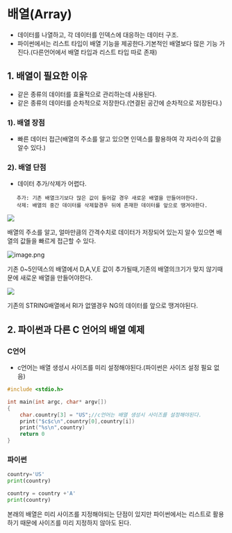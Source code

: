 # 배열(Array)
 - 데이터를 나열하고, 각 데이터를 인덱스에 대응하는 데이터 구조.
 - 파이썬에서는 리스트 타입이 배열 기능을 제공한다.기본적인 배열보다 많은 기능 가진다.(다른언어에서 배열 타입과 리스트 타입 따로 존재)

## 1. 배열이 필요한 이유
- 같은 종류의 데이터를 효율적으로 관리하는데 사용된다.
- 같은 종류의 데이터를 순차적으로 저장한다.(연결된 공간에 순차적으로 저장된다.)


### 1). 배열 장점
- 빠른 데이터 접근(배열의 주소를 알고 있으면 인덱스를 활용하여 각 자리수의 값을 알수 있다.)

### 2). 배열 단점
- 데이터 추가/삭제가 어렵다.

```
   추가: 기존 배열크기보다 많은 값이 들어갈 경우 새로운 배열을 만들어야한다.
   삭제: 배열의 중간 데이터를 삭제할경우 뒤에 존재한 데이터를 앞으로 땡겨야한다.
```


![](https://i.imgur.com/YD1zBpv.png)

배열의 주소를 알고, 얼마만큼의 간격수치로 데이터가 저장되어 있는지 알수 있으면 배열의 값들을 빠르게 접근할 수 있다.


![image.png](https://i.imgur.com/f6dqjUQ.png)

기존 0~5인덱스의 배열에서 D,A,V,E 값이 추가될때,기존의 배열의크기가 맞지 않기때문에 새로운 배열을 만들어야한다.


![](https://i.imgur.com/vzJLUZP.png)

기존의 STRING배열에서 RI가 없앨경우 NG의 데이터를 앞으로 땡겨야된다.


## 2. 파이썬과 다른 C 언어의 배열 예제


### C언어
- c언어는 배열 생성시 사이즈를 미리 설정해야된다.(파이썬은 사이즈 설정 필요 없음) 

```C
#include <stdio.h>

int main(int argc, char* argv[])
{
    char.country[3] = "US";//c언어는 배열 생성시 사이즈를 설정해야된다.
    print("$c$c\n",country[0],country[i])
    print("%s\n",country)
    return 0
}
```

### 파이썬
```python
country='US'
print(country)

country = country +'A'
print(country)
```

본래의 배열은 미리 사이즈를 지정해야되는 단점이 있지만 파이썬에서는 리스트로 활용하기 때문에 사이즈를 미리 지정하지 않아도 된다.
